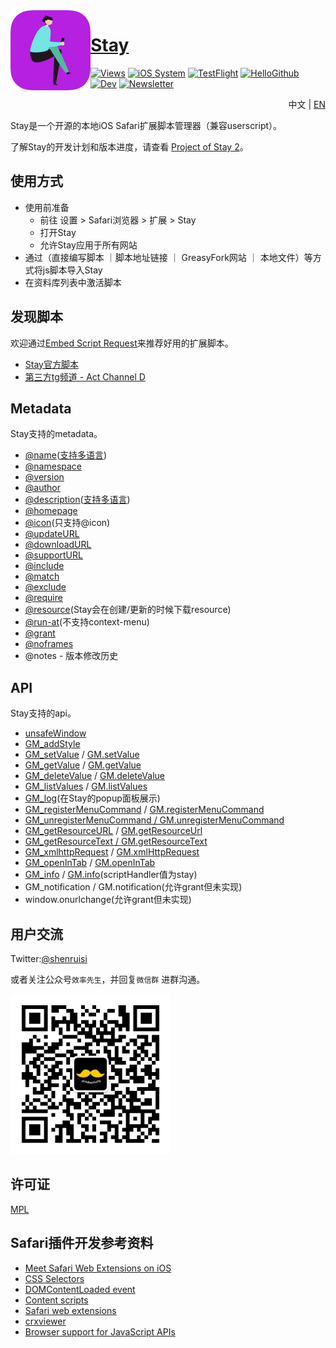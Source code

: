 <img width="128px" src="./Material/icon.png" alt="Logo" align="left"/>

# [Stay](https://apps.apple.com/cn/app/stay-%E7%BD%91%E9%A1%B5%E7%BA%AF%E6%B5%8F%E8%A7%88/id1591620171)

[![Views](https://views.whatilearened.today/views/github/shenruisi/Stay.svg)]()
[![iOS System](https://img.shields.io/badge/iOS-15%2B-brightgreen)]()
[![TestFlight](https://img.shields.io/badge/TestFlight-2.0.6-4391E1)](https://testflight.apple.com/join/v5llhUv5)
[![HelloGithub](https://img.shields.io/badge/HelloGithub-vol.70-white)](https://hellogithub.com/periodical/volume/70/)
[![Dev](https://img.shields.io/badge/Develop%20Branch-2.1.x-blueviolet)]()
[![Newsletter](https://img.shields.io/badge/Newsletter-Subscribe-important)](https://www.getrevue.co/profile/shenruisi)

<p align="right">中文 | <a href="README-EN.md">EN</a></p>     

Stay是一个开源的本地iOS Safari扩展脚本管理器（兼容userscript）。

了解Stay的开发计划和版本进度，请查看 [Project of Stay 2](https://github.com/shenruisi/Stay/projects/1)。

## 使用方式
- 使用前准备
  - 前往 设置 > Safari浏览器 > 扩展 > Stay
  - 打开Stay
  - 允许Stay应用于所有网站 
- 通过（直接编写脚本 ｜脚本地址链接 ｜ GreasyFork网站 ｜ 本地文件）等方式将js脚本导入Stay
- 在资料库列表中激活脚本

## 发现脚本
欢迎通过[Embed Script Request](https://github.com/shenruisi/Stay/issues/new?assignees=shenruisi&labels=embed+script+request&template=Embed-Script-Request.yml&title=%5BEmbed+Script+Request%5D%3A+)来推荐好用的扩展脚本。

- [Stay官方脚本](https://github.com/shenruisi/Stay-Offical-Userscript)
- [第三方tg频道 - Act Channel D](https://t.me/ACTCD)

## Metadata
Stay支持的metadata。
- [@name](https://www.tampermonkey.net/documentation.php#_name)([支持多语言](https://wiki.greasespot.net/Metadata_Block#@name))
- [@namespace](https://www.tampermonkey.net/documentation.php#_namespace)
- [@version](https://www.tampermonkey.net/documentation.php#_version)
- [@author](https://www.tampermonkey.net/documentation.php#_author)
- [@description](https://www.tampermonkey.net/documentation.php#_description)([支持多语言](https://wiki.greasespot.net/Metadata_Block#@description))
- [@homepage](https://www.tampermonkey.net/documentation.php#_homepage)
- [@icon](https://www.tampermonkey.net/documentation.php#_icon)(只支持@icon)
- [@updateURL](https://www.tampermonkey.net/documentation.php#_updateURL)
- [@downloadURL](https://www.tampermonkey.net/documentation.php#_downloadURL)
- [@supportURL](https://www.tampermonkey.net/documentation.php#_supportURL)
- [@include](https://www.tampermonkey.net/documentation.php#_include)
- [@match](https://www.tampermonkey.net/documentation.php#_match)
- [@exclude](https://www.tampermonkey.net/documentation.php#_exclude)
- [@require](https://www.tampermonkey.net/documentation.php#_require)
- [@resource](https://www.tampermonkey.net/documentation.php#_resource)(Stay会在创建/更新的时候下载resource)
- [@run-at](https://www.tampermonkey.net/documentation.php#_run_at)(不支持context-menu)
- [@grant](https://www.tampermonkey.net/documentation.php#_grant)
- [@noframes](https://www.tampermonkey.net/documentation.php#_noframes)
- @notes - 版本修改历史

## API
Stay支持的api。
- [unsafeWindow](https://www.tampermonkey.net/documentation.php#unsafeWindow)
- [GM_addStyle](https://www.tampermonkey.net/documentation.php#GM_addStyle)
- [GM_setValue](https://www.tampermonkey.net/documentation.php#GM_setValue) / [GM.setValue](https://wiki.greasespot.net/GM.setValue)
- [GM_getValue](https://www.tampermonkey.net/documentation.php#GM_getValue) / [GM.getValue](https://wiki.greasespot.net/GM.getValue)
- [GM_deleteValue](https://www.tampermonkey.net/documentation.php#GM_deleteValue) / [GM.deleteValue](https://wiki.greasespot.net/GM.deleteValue)
- [GM_listValues](https://www.tampermonkey.net/documentation.php#GM_listValues) / [GM.listValues](https://wiki.greasespot.net/GM.listValues)
- [GM_log](https://www.tampermonkey.net/documentation.php#GM_log)(在Stay的popup面板展示)
- [GM_registerMenuCommand](https://www.tampermonkey.net/documentation.php#GM_registerMenuCommand) / [GM.registerMenuCommand](https://wiki.greasespot.net/GM.registerMenuCommand)
- [GM_unregisterMenuCommand / GM.unregisterMenuCommand](https://www.tampermonkey.net/documentation.php#GM_unregisterMenuCommand)
- [GM_getResourceURL](https://www.tampermonkey.net/documentation.php#GM_getResourceURL) / [GM.getResourceUrl](https://wiki.greasespot.net/GM.getResourceUrl)
- [GM_getResourceText / GM.getResourceText](https://www.tampermonkey.net/documentation.php#GM_getResourceText)
- [GM_xmlhttpRequest](https://www.tampermonkey.net/documentation.php#GM_xmlhttpRequest) / [GM.xmlHttpRequest](https://wiki.greasespot.net/GM.xmlHttpRequest)
- [GM_openInTab](https://www.tampermonkey.net/documentation.php#GM_openInTab) / [GM.openInTab](https://wiki.greasespot.net/GM.openInTab)
- [GM_info](https://www.tampermonkey.net/documentation.php#GM_info) / [GM.info](https://wiki.greasespot.net/GM.info)(scriptHandler值为stay)
- GM_notification / GM.notification(允许grant但未实现)
- window.onurlchange(允许grant但未实现)

## 用户交流
Twitter:[@shenruisi](https://twitter.com/shenruisi)

或者关注公众号`效率先生`，并回复`微信群` 进群沟通。

<img src="./Material/qrcode.jpg" width="256"/>

## 许可证
[MPL](./LICENSE)


## Safari插件开发参考资料
- [Meet Safari Web Extensions on iOS](https://developer.apple.com/videos/play/wwdc2021/10104)
- [CSS Selectors](https://developer.mozilla.org/en-US/docs/Web/CSS/CSS_Selectors)
- [DOMContentLoaded event](https://developer.mozilla.org/en-US/docs/Web/API/Window/DOMContentLoaded_event)
- [Content scripts](https://developer.chrome.com/docs/extensions/mv3/content_scripts/)
- [Safari web extensions](https://developer.apple.com/documentation/safariservices/safari_web_extensions)
- [crxviewer](https://robwu.nl/crxviewer/)
- [Browser support for JavaScript APIs](https://developer.mozilla.org/en-US/docs/Mozilla/Add-ons/WebExtensions/Browser_support_for_JavaScript_APIs)


